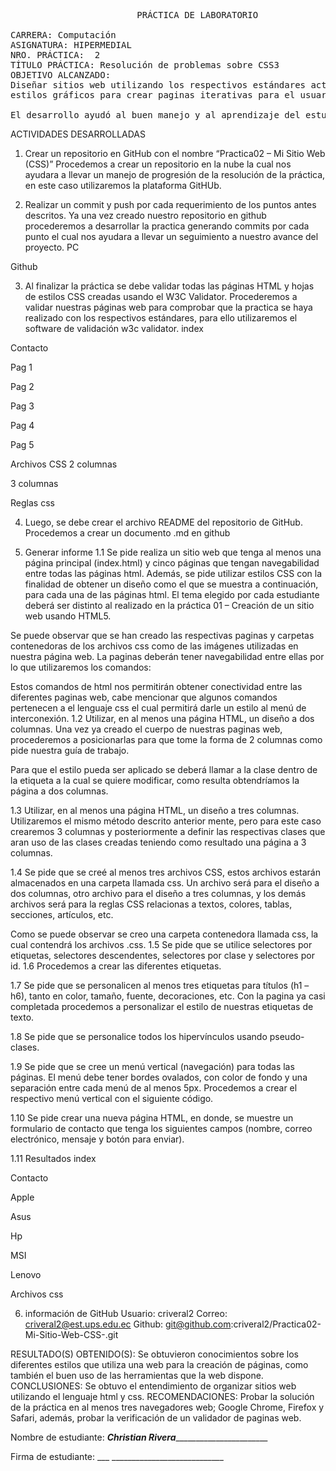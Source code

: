 
<pre> 	                     PRÁCTICA DE LABORATORIO 

CARRERA: Computación	
ASIGNATURA: HIPERMEDIAL
NRO. PRÁCTICA:	2	
TÍTULO PRÁCTICA: Resolución de problemas sobre CSS3
OBJETIVO ALCANZADO:
Diseñar sitios web utilizando los respectivos estándares actuales e implementando diferentes 
estilos gráficos para crear paginas iterativas para el usuario.

El desarrollo ayudó al buen manejo y al aprendizaje del estudiante sobre los sitios web.</pre>

ACTIVIDADES DESARROLLADAS
1.	Crear un repositorio en GitHub con el nombre “Practica02 – Mi Sitio Web (CSS)”
Procedemos a crear un repositorio en la nube la cual nos ayudara a llevar un manejo de progresión de la resolución de la práctica, en este caso utilizaremos la plataforma GitHUb.
 
2.	Realizar un commit y push por cada requerimiento de los puntos antes descritos.
Ya una vez creado nuestro repositorio en github procederemos a desarrollar la practica generando commits por cada punto el cual nos ayudara a llevar un seguimiento a nuestro avance del proyecto.
PC
 



Github

 

3.	Al finalizar la práctica se debe validar todas las páginas HTML y hojas de estilos CSS creadas usando el W3C Validator.
Procederemos a validar nuestras páginas web para comprobar que la practica se haya realizado con los respectivos estándares, para ello utilizaremos el software de validación w3c validator.
index
 
Contacto
 
Pag 1
 










Pag 2
 
Pag 3
 
Pag 4
 
Pag 5
 






Archivos CSS
2 columnas
 
3 columnas
 
Reglas css
 
4.	Luego, se debe crear el archivo README del repositorio de GitHub.
Procedemos a crear un documento .md en github
 
5.	Generar informe
1.1	Se pide realiza un sitio web que tenga al menos una página principal (index.html) y cinco páginas que tengan navegabilidad entre todas las páginas html. Además, se pide utilizar estilos CSS con la finalidad de obtener un diseño como el que se muestra a continuación, para cada una de las páginas html. El tema elegido por cada estudiante deberá ser distinto al realizado en la práctica 01 – Creación de un sitio web usando HTML5.
 
Se puede observar que se han creado las respectivas paginas y carpetas contenedoras de los archivos css como de las imágenes utilizadas en nuestra página web.
La paginas deberán tener navegabilidad entre ellas por lo que utilizaremos los comandos:
 
Estos comandos de html nos permitirán obtener conectividad entre las diferentes paginas web, cabe mencionar que algunos comandos pertenecen a el lenguaje css el cual permitirá darle un estilo al menú de interconexión.
1.2	Utilizar, en al menos una página HTML, un diseño a dos columnas.
Una vez ya creado el cuerpo de nuestras paginas web, procederemos a posicionarlas para que tome la forma de 2 columnas como pide nuestra guía de trabajo.
 
Para que el estilo pueda ser aplicado se deberá llamar a la clase dentro de la etiqueta a la cual se quiere modificar, como resulta obtendríamos la página a dos columnas.
 
1.3	Utilizar, en al menos una página HTML, un diseño a tres columnas.
Utilizaremos el mismo método descrito anterior mente, pero para este caso crearemos 3 columnas y posteriormente a definir las respectivas clases que aran uso de las clases creadas teniendo como resultado una página a 3 columnas. 
 
 


1.4	Se pide que se creé al menos tres archivos CSS, estos archivos estarán almacenados en una carpeta llamada css. Un archivo será para el diseño a dos columnas, otro archivo para el diseño a tres columnas, y los demás archivos será para la reglas CSS relacionas a textos, colores, tablas, secciones, artículos, etc.
 
Como se puede observar se creo una carpeta contenedora llamada css, la cual contendrá los archivos .css.
1.5	Se pide que se utilice selectores por etiquetas, selectores descendentes, selectores por clase y selectores por id.
1.6	Procedemos a crear las diferentes etiquetas.
 
 
 
 
 
 
1.7	Se pide que se personalicen al menos tres etiquetas para títulos (h1 – h6), tanto en color, tamaño, fuente, decoraciones, etc.
Con la pagina ya casi completada procedemos a personalizar el estilo de nuestras etiquetas de texto.
 
 
 
 
 

1.8	Se pide que se personalice todos los hipervínculos usando pseudo-clases.
 

1.9	Se pide que se cree un menú vertical (navegación) para todas las páginas. El menú debe tener bordes ovalados, con color de fondo y una separación entre cada menú de al menos 5px.
Procedemos a crear el respectivo menú vertical con el siguiente código.
 
 


 
1.10	Se pide crear una nueva página HTML, en donde, se muestre un formulario de contacto que tenga los siguientes campos (nombre, correo electrónico, mensaje y botón para enviar).
 
 

 



1.11	Resultados
index
 
 
 
 
 


Contacto

  
 






















Apple
 
 

 
Asus
 
 
 
Hp
 
 
 
MSI
 
Lenovo
 
Archivos css
 
 
 
 
 
 

6.	información de GitHub
Usuario: criveral2
Correo: criveral2@est.ups.edu.ec
Github: git@github.com:criveral2/Practica02-Mi-Sitio-Web-CSS-.git


RESULTADO(S) OBTENIDO(S):
Se obtuvieron conocimientos sobre los diferentes estilos que utiliza una web para la creación de páginas, como también el buen uso de las herramientas que la web dispone.
CONCLUSIONES:
Se obtuvo el entendimiento de organizar sitios web utilizando el lenguaje html y css.
RECOMENDACIONES:
Probar la solución de la práctica en al menos tres navegadores web; Google Chrome, Firefox y Safari, además, probar la verificación de un validador de paginas web. 

Nombre de estudiante: ___Christian Rivera__________________________


Firma de estudiante: ___   ____________________________

